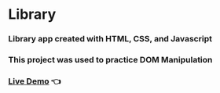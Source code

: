 # Library
### Library app created with HTML, CSS, and Javascript
### This project was used to practice DOM Manipulation
### [Live Demo](https://ConnerFoster.github.io/Library) 👈
